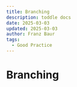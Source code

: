 ```yaml
---
title: Branching
description: toddle docs
date: 2025-03-03
updated: 2025-03-03
author: Franz Baur
tags: 
  - Good Practice
---
```


# Branching